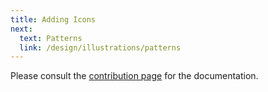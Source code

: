 ```yaml
---
title: Adding Icons
next:
  text: Patterns
  link: /design/illustrations/patterns
---
```


Please consult the [contribution page](../../about/contributing/#adding-icons-and-illustrations) for the documentation.
